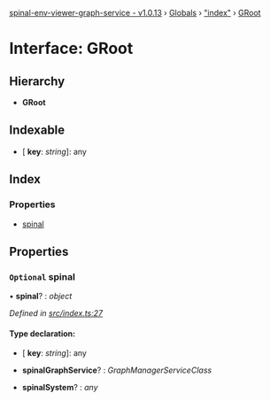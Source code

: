 [spinal-env-viewer-graph-service - v1.0.13](../README.md) › [Globals](../globals.md) › ["index"](../modules/_index_.md) › [GRoot](_index_.groot.md)

# Interface: GRoot

## Hierarchy

* **GRoot**

## Indexable

* \[ **key**: *string*\]: any

## Index

### Properties

* [spinal](_index_.groot.md#optional-spinal)

## Properties

### `Optional` spinal

• **spinal**? : *object*

*Defined in [src/index.ts:27](https://github.com/spinalcom/Spinal-Graph-Service/blob/2aed2ff/src/index.ts#L27)*

#### Type declaration:

* \[ **key**: *string*\]: any

* **spinalGraphService**? : *GraphManagerServiceClass*

* **spinalSystem**? : *any*
